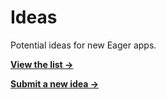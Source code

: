 Ideas
=====

Potential ideas for new Eager apps.

__[View the list →](https://github.com/EagerApps/Ideas/issues)__

__[Submit a new idea →](https://github.com/EagerApps/Ideas/issues/new)__

